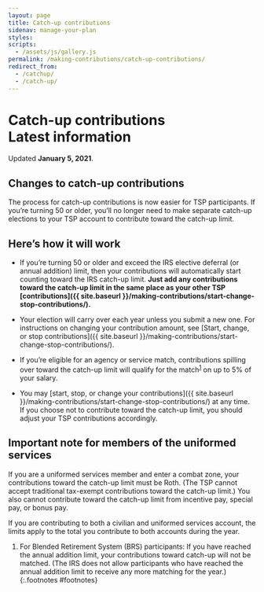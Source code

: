 ```yaml
---
layout: page
title: Catch-up contributions
sidenav: manage-your-plan
styles:
scripts:
  - /assets/js/gallery.js
permalink: /making-contributions/catch-up-contributions/
redirect_from:
  - /catchup/
  - /catch-up/
---
```


<h1><div class="nav-header">Catch-up contributions</div>Latest information</h1>

Updated **January 5, 2021**.

## Changes to catch-up contributions

The process for catch-up contributions is now easier for TSP participants. If you’re turning 50 or older, you’ll no longer need to make separate catch-up elections to your TSP account to contribute toward the catch-up limit.

## Here’s how it will work

- If you’re turning 50 or older and exceed the IRS elective deferral (or annual addition) limit, then your contributions will automatically start counting toward the IRS catch-up limit. **Just add any contributions toward the catch-up limit in the same place as your other TSP [contributions]({{ site.baseurl }}/making-contributions/start-change-stop-contributions/).**

- Your election will carry over each year unless you submit a new one. For instructions on changing your contribution amount, see [Start, change, or stop contributions]({{ site.baseurl }}/making-contributions/start-change-stop-contributions/).

- If you’re eligible for an agency or service match, contributions spilling over toward the catch-up limit will qualify for the match<sup>[1](#footnotes)</sup> on up to 5% of your salary.

- You may [start, stop, or change your contributions]({{ site.baseurl }}/making-contributions/start-change-stop-contributions/) at any time. If you choose not to contribute toward the catch-up limit, you should adjust your TSP contributions accordingly.

## Important note for members of the uniformed services

If you are a uniformed services member and enter a combat zone, your contributions toward the catch-up limit must be Roth. (The TSP cannot accept traditional tax-exempt contributions toward the catch-up limit.) You also cannot contribute toward the catch-up limit from incentive pay, special pay, or bonus pay.

If you are contributing to both a civilian and uniformed services account, the limits apply to the total you contribute to both accounts during the year.

1. For Blended Retirement System (BRS) participants: If you have reached the annual addition limit, your contributions toward catch-up will not be matched. (The IRS does not allow participants who have reached the annual addition limit to receive any more matching for the year.)
{:.footnotes #footnotes}
